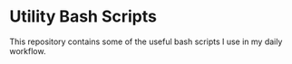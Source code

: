 # Utility Bash Scripts
This repository contains some of the useful bash scripts I use in my daily workflow.